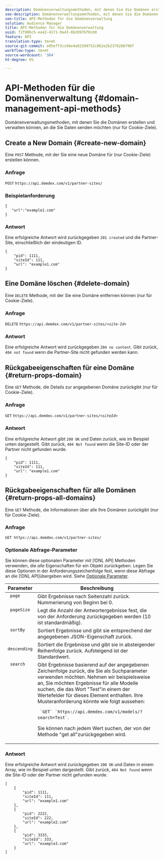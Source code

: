 ```yaml
---
description: Domänenverwaltungsmethoden, mit denen Sie die Domänen erstellen und verwalten können, an die Sie Daten senden möchten (nur für Cookie-Ziele).
seo-description: Domänenverwaltungsmethoden, mit denen Sie die Domänen erstellen und verwalten können, an die Sie Daten senden möchten (nur für Cookie-Ziele).
seo-title: API-Methoden für die Domänenverwaltung
solution: Audience Manager
title: API-Methoden für die Domänenverwaltung
uuid: f2f08bc5-ea42-4171-9a43-0b20976f0cb0
feature: API
translation-type: tm+mt
source-git-commit: e05eff3cc04e4a82399752c862e2b2370286f96f
workflow-type: tm+mt
source-wordcount: '364'
ht-degree: 6%

---
```



# API-Methoden für die Domänenverwaltung {#domain-management-api-methods}

Domänenverwaltungsmethoden, mit denen Sie die Domänen erstellen und verwalten können, an die Sie Daten senden möchten (nur für Cookie-Ziele).

<!-- c_partner_site.xml -->

## Create a New Domain {#create-new-domain}

Eine `POST` Methode, mit der Sie eine neue Domäne für (nur Cookie-Ziele) erstellen können.

<!-- r_post_new_partner_site.xml -->

### Anfrage

`POST` `https://api.demdex.com/v1/partner-sites/`

### Beispielanforderung

```
{
   "url":"example1.com"
}
```

### Antwort

Eine erfolgreiche Antwort wird zurückgegeben `201 created` und die Partner-Site, einschließlich der eindeutigen ID.

```
{
    "pid": 1111,
    "siteId": 111,
    "url": "example1.com"
}
```

## Eine Domäne löschen {#delete-domain}

Eine `DELETE` Methode, mit der Sie eine Domäne entfernen können (nur für Cookie-Ziele).

<!-- r_delete_partner_site.xml -->

### Anfrage

`DELETE` `https://api.demdex.com/v1/partner-sites/`*`<site-Id>`*

### Antwort

Eine erfolgreiche Antwort wird zurückgegeben `204 no content`. Gibt zurück, `404 not found` wenn die Partner-Site nicht gefunden werden kann.

## Rückgabeeigenschaften für eine Domäne {#return-props-domain}

Eine `GET` Methode, die Details zur angegebenen Domäne zurückgibt (nur für Cookie-Ziele).

<!-- r_get_partner_site.xml -->

### Anfrage

`GET` `https://api.demdex.com/v1/partner-sites/`*`<siteId>`*

### Antwort

Eine erfolgreiche Antwort gibt `200 OK` und Daten zurück, wie im Beispiel unten dargestellt. Gibt zurück, `404 Not found` wenn die Site-ID oder der Partner nicht gefunden wurde.

```
{
    "pid": 1111,
    "siteId": 111,
    "url": "example1.com"
}
```

## Rückgabeeigenschaften für alle Domänen {#return-props-all-domains}

Eine `GET` Methode, die Informationen über alle Ihre Domänen zurückgibt (nur für Cookie-Ziele).

<!-- r_get_partner_sites.xml -->

### Anfrage

`GET https://api.demdex.com/v1/partner-sites/`

### Optionale Abfrage-Parameter

Sie können diese optionalen Parameter mit [!DNL API] Methoden verwenden, die *alle* Eigenschaften für ein Objekt zurückgeben. Legen Sie diese Optionen in der Anforderungszeichenfolge fest, wenn diese Abfrage an die [!DNL API]übergeben wird. Siehe [Optionale Parameter](../../api/rest-api-main/aam-api-getting-started.md#optional-api-query-parameters).

<table id="table_B05A8EE22C9A4C72B84A8479E1AB7D0A"> 
 <thead> 
  <tr> 
   <th colname="col1" class="entry"> Parameter </th> 
   <th colname="col2" class="entry"> Beschreibung </th> 
  </tr>
 </thead>
 <tbody> 
  <tr valign="top"> 
   <td colname="col1"><code> page</code> </td> 
   <td colname="col2"> Gibt Ergebnisse nach Seitenzahl zurück. Nummerierung von Beginn bei 0. </td> 
  </tr> 
  <tr valign="top"> 
   <td colname="col1"><code> pageSize</code> </td> 
   <td colname="col2"> Legt die Anzahl der Antwortergebnisse fest, die von der Anforderung zurückgegeben werden (10 ist standardmäßig). </td>
  </tr>
  <tr valign="top"> 
   <td colname="col1"><code> sortBy</code> </td> 
   <td colname="col2"> Sortiert Ergebnisse und gibt sie entsprechend der angegebenen JSON-Eigenschaft zurück. </td>
  </tr>
  <tr valign="top"> 
   <td colname="col1"><code> descending</code> </td>
   <td colname="col2"> Sortiert die Ergebnisse und gibt sie in absteigender Reihenfolge zurück. Aufsteigend ist der Standardwert. </td>
  </tr>
  <tr valign="top">
   <td colname="col1"><code> search</code> </td>
   <td colname="col2">Gibt Ergebnisse basierend auf der angegebenen Zeichenfolge zurück, die Sie als Suchparameter verwenden möchten. Nehmen wir beispielsweise an, Sie möchten Ergebnisse für alle Modelle suchen, die das Wort "Test"in einem der Wertefelder für dieses Element enthalten. Ihre Musteranforderung könnte wie folgt aussehen: <p><code> `GET` `https://api.demdex.com/v1/models/?search=Test`</code>. </p> <p>Sie können nach jedem Wert suchen, der von der Methode "get all"zurückgegeben wird. </p> </td>
  </tr> 
 </tbody> 
</table>

### Antwort

Eine erfolgreiche Antwort wird zurückgegeben `200 OK` und Daten in einem Array, wie im Beispiel unten dargestellt. Gibt zurück, `404 Not found` wenn die Site-ID oder der Partner nicht gefunden wurde.

```
[
    {
        "pid": 1111,
        "siteId": 111,
        "url": "example1.com"
    },
    {
        "pid": 2222,
        "siteId": 222,
        "url": "example2.com"
    },
    {
        "pid": 3333,
        "siteId": 333,
        "url": "example3.com"
    }
]
```
